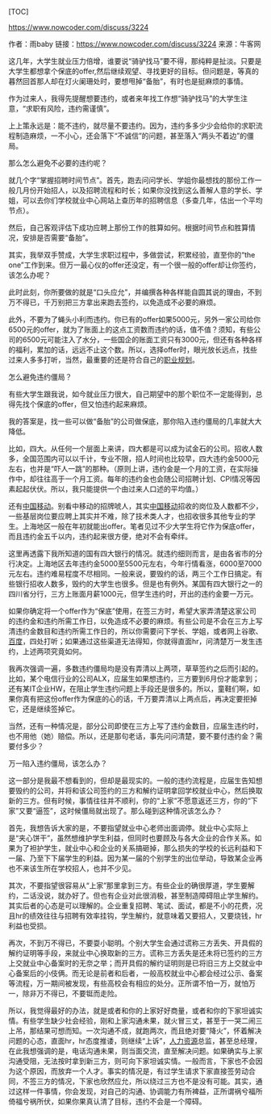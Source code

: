 [TOC]

https://www.nowcoder.com/discuss/3224

作者：雨baby
链接：https://www.nowcoder.com/discuss/3224
来源：牛客网



这几年，大学生就业压力倍增，谁要说“骑驴找马”要不得，那纯粹是扯淡。只要是大学生都想拿个保底的offer,然后继续观望、寻找更好的目标。但问题是，等真的暮然回首那人却在灯火阑珊处时，要想甩掉“备胎”，有时也是挺麻烦的事情。 

  作为过来人，我得先提醒想要违约，或者来年找工作想“骑驴找马”的大学生注意，“求职有风险，违约需谨慎”。 

  上上策永远是：能不违约，就尽量不要违约。因为，违约多多少少会给你的求职流程制造麻烦，一不小心，还会落下“不诚信”的问题，甚至落入“两头不着边”的僵局。 

   

  那么怎么避免不必要的违约呢？ 

  就几个字“掌握招聘时间节点”。首先，跑去问问学长、学姐你最想找的那份工作一般几月份开始招人，以及招聘流程和时长；如果你没找到这么善解人意的学长、学姐，可以去你们学校就业中心网站上查历年的招聘信息（多查几年，估出一个平均节点）。 

  然后，自己客观评估下成功应聘上那份工作的胜算如何。根据时间节点和胜算情况，安排是否需要“备胎”。 

  其实，我举双手赞成，大学生求职过程中，多做尝试，积累经验，直至你的“the one”工作到来。但万一最心仪的offer还没定，有一个很一般的offer却让你签约，该怎么办呢？ 

  此时此刻，你所要做的就是“口头应允”，并编撰各种各样能自圆其说的理由，不到万不得已，千万别把三方拿出来跑去签约，以免造成不必要的麻烦。 

  此外，不要为了蝇头小利而违约。你已有的offer如果5000元，另外一家公司给你6500元的offer，就为了账面上的这点工资数而违约的话，值不值？须知，有些公司的6500元可能注入了水分，一些国企的账面工资只有3000元，但还有各种各样的福利，累加的话，远远不止这个数。所以，选择offer时，眼光放长远点，找些过来人多多打听，当然，最重要的还是符合自己的[职业规划]()。 

   

   

   

  怎么避免违约僵局？ 

  有些大学生跟我说，如今就业压力很大，自己期望中的那个职位不一定能得到，总得先找个保底的offer，但又怕违约起来麻烦。 

  我的答案是，找一些可以做“备胎”的公司做保底，那你陷入违约僵局的几率就大大降低。 

  比如，四大。从任何一个层面上来讲，四大都是可以成为试金石的公司。招收人数多，全国范围内可以以千计，专业不限，招人时间也比较早，四大违约金5000元左右，也并是“吓人一跳”的那种。（原则上讲，违约金是一个月的工资，在实际操作中，却往往高于一个月工资。每年的违约金也会随公司招聘计划、CPI情况等因素起起伏伏。所以，我只能提供一个由过来人口述的平均值。） 

  还有[中国移动]()。别看中移动的招牌唬人，其实[中国移动]()招收的岗位及人数都不少，一些基层岗位要应聘上其实并不难，除了技术类人才，也招收很多其他专业的学生。上海地区一般在年初就能出offer。笔者见过不少大学生将它作为保底offer，而且违约金五千以内，违约起来很方便，绝对不会有牵绊。 

  这里再透露下我所知道的国有四大银行的情况。就违约细则而言，是由各省市的分行决定。上海地区去年违约金5000至5500元左右，今年行情看涨，6000至7000元左右。违约难易程度不尽相同。一般来说，要毁约的话，两三个工作日搞定。有些银行招收人数多，毁约的大学生也很多。但是也有例外。某国有四大银行之一的四川省分行，三方上账面月薪1000元，但学生违约时，开出的违约金要一万元。 

   

  如果你确定将一个offer作为“保底”使用，在签三方时，希望大家弄清楚这家公司的违约金和违约所需工作日，以免造成不必要的麻烦。有些公司是不会在三方上写清违约金数目和违约所需工作日的，所以你需要问下学长、学姐，或者网上谷歌、[百度]()，四处打听；如果通过这些渠道无法得知，你就得直面hr，问清楚万一发生违约，上述两项究竟如何。 

  我再次强调一遍，多数违约僵局均是没有弄清以上两项，草草签约之后而引起的。比如，某个电信行业的公司ALX，应届生如果想违约，三方要到6月份才能拿到；还有某IT企业HW，在阻止学生违约问题上手段还是很多的。所以，童鞋们啊，如果你真有把这份offer作为保底的心的话，千万要弄清以上两点后，再决定要拒掉它，还是继续签掉它。 

  当然，还有一种情况是，部分公司即使在三方上写了违约金数目，应届生违约时，也不用他（她）赔偿。所以，还是那句老话，事先问问清楚，要不要付违约金？需要付多少？ 

   

   

  万一陷入违约僵局，该怎么办？ 

  这一部分是我最不想看到的，但却是最现实的。一般的违约流程是，应届生告知想要毁约的公司，并将和该公司签约的三方和解约证明拿回学校就业中心，然后换取新的三方。但有时候，事情往往并不顺利，你的“上家”不愿意返还三方，你的“下家”又要“逼签”，这时候僵局就出现了。那么碰到这种情况该怎么办？ 

   

  首先，我想告诉大家的是，不要指望就业中心老师出面调停。就业中心实际上是“夹心饼干”，虽然想维护学生利益，但同时也要顾及与各大企业的合作关系。如果为了袒护学生，就业中心和企业的关系搞砸掉，那么损失的学校的长远利益和下一届、乃至下下届学生的利益。因为某一届的个别学生的出位举动，导致某企业再也不来该生所在学校招人，也并不少见。 

   

  其次，不要指望很容易从“上家”那里拿到三方。有些企业的确很厚道，学生要解约，二话没说，就办好了。但也有企业对此很消极，甚至制造障碍阻止学生解约。其实后者的心态是可以理解的。企业重复招聘、笔试、面试，都是不小的花费，况且hr的绩效往往与招聘有效率挂钩，学生解约，就意味着又要招人，又要烧钱，hr利益也受损。 

   

  再次，不到万不得已，不要耍小聪明。个别大学生会通过谎称三方丢失、开具假的解约证明等手段，来就业中心换取新的三方。谎称三方丢失是还未将已签约的三方上交就业中心备案时的无奈之举；而开具假的解约证明则是已将旧三方上交就业中心备案后的小伎俩。而无论是前者和后者，一般高校就业中心都会经过公示、备案等流程，万一期间被发现，有些高校会有相应的处分。正所谓不怕一万，就怕万一，除非万不得已，不要铤而走险。 

   

  所以，我觉得最好的办法，就是或者和你的上家好好商量，或者和你的下家坦诚实情。有些学生缺少社会经验，刚和上家沟通未果，就火冒三丈，甚至于一哭二闹三上吊，那结果可想而知。一次沟通不成，就跑两次，而且绝对要“降火”，怀着解决问题的心态，直面hr，hr态度推诿，则继续“上诉”，[人力资源]()总监，甚至总经理，在此我想强调的是，电话沟通未果，则当面交流，直至解决问题。如果确实与上家沟通受阻，无法按时拿到新三方，则可向下家坦诚实情。一般而言，下家也不会因为这个原因，而放弃一个人才。事实的情况是，有过学生请求下家直接签劳动合同，不签三方的情况，下家也欣然应允，所以绕过三方也不是没有可能。其实，通过这样一件事情，你会发现，对自己的沟通、协调能力有所裨益，正所谓祸兮福所倚福兮祸所伏，如果你果真认清了目标，违约不会是一个障碍。